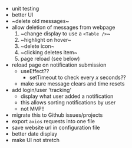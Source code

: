 - unit testing
- better UI
- ~delete old messages~
- allow deletion of messages from webpage
  1. ~change display to use a `<Table />`~
  1. ~highlight on hover~
  1. ~delete icon~
    1. ~clicking deletes item~
    1. page reload (see below)
- reload page on notification submission
  - useEffect??
    - setTimeout to check every *x* seconds??
  - make sure message clears and time resets
- add login/user 'tracking'
  - display what user added a notification
  - this allows sorting notifications by user
  - not MVP!!
- migrate this to Github issues/projects
- export `axios` requests into one file
- save website url in configuration file
- better date display
- make UI not stretch